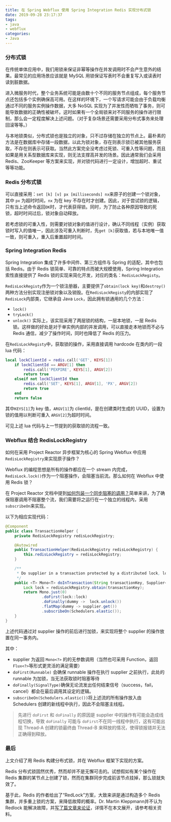 ```yaml
---
title: 在 Spring Webflux 使用 Spring Integration Redis 实现分布式锁
date: 2019-09-28 23:17:37
tags:
- java
- webflux
categories:
- Java
---
```


### 分布式锁
在传统单体应用中，我们用锁来保证非幂等操作在并发调用时不会产生意外的结果。最常见的应用场景应该就是 MySQL 用锁保证写表时不会重复写入或读表时读到脏数据。

进入微服务时代，整个业务系统可能是由数十个不同的服务节点组成，每个服务节点还包括多个实例确保高可用。在这样的环境下，一个写请求可能会由于负载均衡通过不同的服务实例操作数据，大多 NoSQL 实现为了并发性而牺牲了事务，则可能导致数据的正确性被破坏。这时如果有一个全局锁来对不同服务的操作进行限制，那么会一定程度解决上述问题。（对于复杂场景还需要采用分布式事务来处理回滚等等。）

与本地锁类似，分布式锁也是独立的对象，只不过存储在独立的节点上。最朴素的方法是在数据库中存储一段数据，以此为锁对象，存在则表示锁已被其他服务获取，不存在则表示可获取。当然此方案完全没考虑过死锁、可重入性等问题，而且如果是用关系型数据库来实现，则无法支撑高并发的场景。因此通常我们会采用 Redis、ZooKeeper 等方案来实现，并对锁代码进行一定设计，增加超时、重试等等功能。

### Redis 分布式锁
可以直接采用：`set [k] [v] px [milliseconds] nx`来原子的创建一个锁对象，其中 `px` 为超时时间，`nx` 为在 key 不存在时才创建。因此，对于尝试锁的逻辑，只有当上述命令返回`OK`时，才代表获得锁。同时，为了防止各种原因导致的死锁，超时时间过后，锁对象自动释放。

若考虑锁的可重入性，则需要对锁对象的值进行设计，确认不同线程（实例）获取锁时写入的值唯一，因此涉及可重入判断时，先`get [k]`获取值，若与本地唯一值一致，则可重入，重入后重置超时时间。

### Spring Integration Redis
Spring Integration 集成了许多中间件、第三方组件与 Spring 的适配，其中也包括 Redis。由于 Redis 锁简单、可靠的特点而被大规模使用，Spring Integration 索性直接提供了 Redis 锁的实现来简化开发，对应的类名：`RedisLockRegisty`。

`RedisLockRegisty`作为一个锁注册器，主要提供了`obtain(lock key)`和`destroy()`两种方法分别实现注册锁对象以及销毁。在`RedisLockRegisty`的内部实现了`RedisLock`内部类，它继承自 Java `Lock`，因此拥有锁通用的几个方法：
- `lock()`
- `tryLock()`
- `unlock()`
实际上，该实现采用了两层锁的结构，一层本地锁，一层 Redis 锁。这样做的好处是对于单实例内部的并发调用，可以直接走本地锁而不必与 Redis 通信，减少了操作时间，同时也降低了 Redis 的压力。

在`RedisLockRegisty`中，获取锁的操作，采用直接调用 hardcode 在类内的一段 lua 代码：
```lua
local lockClientId = redis.call('GET', KEYS[1])
    if lockClientId == ARGV[1] then
        redis.call('PEXPIRE', KEYS[1], ARGV[2])
        return true
    elseif not lockClientId then
        redis.call('SET', KEYS[1], ARGV[1], 'PX', ARGV[2])
        return true
    end
    return false
```

其中`KEYS[1]`为 key 值，`ARGV[1]`为 clientId，是在创建类时生成的 UUID，设置为锁的值用以判断可重入 `ARGV[2]`为超时时间。

可见上述 lua 代码与上一节提到的获取锁的流程一致。

### Webflux 结合 RedisLockRegistry
如何在采用 Project Reactor 异步框架为核心的 Spring Webflux 中应用`RedisLockRegistry`来实现原子操作？

Webflux 的编程思想是所有的操作都应在一个 stream 内完成，`RedisLock.lock()`作为一个阻塞操作，会阻塞当前流。那么如何在 Webflux 中使用 Redis 锁？

在 Project Reactor 文档中提到[如何包装一个同步阻塞的调用？](https://projectreactor.io/docs/core/release/reference/#faq.wrap-blocking)简单来讲，为了确保阻塞调用不阻塞整个流，我们需要将之运行在一个独立的线程内，采用`subscribeOn`来实现。

以下为相应实现代码：
```java
@Component
public class TransactionHelper {
    private RedisLockRegistry redisLockRegistry;

    @Autowired
    public TransactionHelper(RedisLockRegistry redisLockRegistry) {
        this.redisLockRegistry = redisLockRegistry;
    }

    /**
     * Do supplier in a transaction protected by a distributed lock, lock key is given by param key.
     */
    public <T> Mono<T> doInTransaction(String transactionKey, Supplier<Mono<T>> supplier) {
        Lock lock = redisLockRegistry.obtain(transactionKey);
        return Mono.just(0)
                .doFirst(lock::lock)
                .doFinally(dummy ->  lock.unlock())
                .flatMap(dummy -> supplier.get())
                .subscribeOn(Schedulers.elastic());
    }
}
```
上述代码通过对 supplier 操作的前后进行加锁，来实现将整个 supplier 的操作放置在同一事务内。

其中：
- supplier 为返回 `Mono<?>` 的的无参数调用（当然也可采用 Function，返回`Flux<?>`等形式更灵活的满足需要）
- `doFirst(Runnable)` 会确保 runnable 操作在执行 supplier 之前执行，此处的 runnable 为加锁，当无法获取锁时阻塞等待
- `doFinally(SignalType)`确保无论流发出任何结束信号（success，fail，cancel）都会在最后调用其设定的逻辑。
- `subscribeOn(Schedulers.elastic())`将上述流的所有操作放入由 Schedulers 创建的新线程中执行，因此不会阻塞主线程。

> 先进行 `doFirst` 和 `doFinally` 的原因是 supplier 中的操作有可能会造成线程切换，导致 `doFinally` 可能与 `doFirst`不在同一线程中执行，这有可能出现 Thread-A 创建的锁最终由 Thread-B 来释放的情况，使得锁报错并无法正确得到释放。

### 最后
上文介绍了用 Redis 构建分布式锁，并在 Webflux 框架下实现的方案。

Redis 分布式锁固然优秀，然而却并不是无懈可击的。试想假如有某个操作在 Redis 集群的某节点上创建了锁，然而在集群同步完成前该节点挂掉，那么锁就失效了。

基于此，Redis 的作者给出了“RedLock”方案，大致来讲是通过构造多个 Redis 集群，并多重上锁的方案，来降低故障的概率。Dr. Martin Kleppmann并不认为 Redlock 能解决故障，并[写了篇文章来论证](https://martin.kleppmann.com/2016/02/08/how-to-do-distributed-locking.html)，详情不在本文展开，请参考相关资料。
